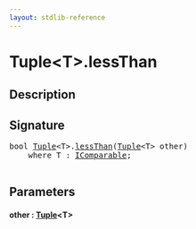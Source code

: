 ```yaml
---
layout: stdlib-reference
---
```


# Tuple\<T\>\.lessThan

## Description





## Signature 

<pre>
<span class="code_keyword">bool</span> <a href="/stdlib-reference/types/Tuple/index" class="code_type">Tuple</a>&lt;<span class="code_type">T</span>&gt;.<a href="/stdlib-reference/types/Tuple/lessThan">lessThan</a>(<a href="/stdlib-reference/types/Tuple/index" class="code_type">Tuple</a>&lt;<span class="code_type">T</span>&gt; <span class='code_param'>other</span>)
    <span class='code_keyword'>where</span> <span class="code_type">T</span> : <a href="/stdlib-reference/interfaces/IComparable/index" class="code_type">IComparable</a>;

</pre>

## Parameters

#### other  : [Tuple](/stdlib-reference/types/Tuple/index)\<T\>


